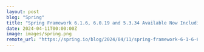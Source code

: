 ```yaml
---
layout: post
blog: "Spring"
title: "Spring Framework 6.1.6, 6.0.19 and 5.3.34 Available Now Including Fixes for CVE-2024-22262"
date: 2024-04-11T00:00:00Z
image: images/spring.png
remote_url: "https://spring.io/blog/2024/04/11/spring-framework-6-1-6-6-0-19-and-5-3-34-available-now-including-fixes-for"
---
```

